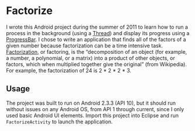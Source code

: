 # Factorize
I wrote this Android project during the summer of 2011 to learn how to run a process in the background (using a [Thread](http://developer.android.com/reference/java/lang/Thread.html)) and display its progress using a [ProgressBar](http://developer.android.com/reference/android/widget/ProgressBar.html).
I chose to write an application that finds all of the factors of a given number because factorization can be a time intensive task.  [Factorization](http://en.wikipedia.org/wiki/Factorization), or factoring, is the “decomposition of an object (for example, a number, a polynomial, or a matrix) into a product of other objects, or factors, which when multiplied together give the original” (from Wikipedia).  For example, the factorization of 24 is 2 * 2 * 2 * 3.

## Usage
The project was built to run on Android 2.3.3 (API 10), but it should run without issues on any Android OS, from API 1 through current, since I only used basic Android UI elements.  Import this project into Eclipse and run `FactorizeActivity` to launch the application.